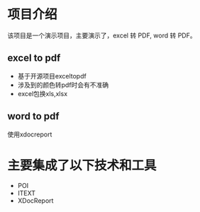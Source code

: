 
# 项目介绍
该项目是一个演示项目，主要演示了，excel 转 PDF, word 转 PDF。

## excel to pdf
* 基于开源项目exceltopdf
* 涉及到的颜色转pdf时会有不准确
* excel包换xls,xlsx
  
## word to pdf
使用xdocreport


# 主要集成了以下技术和工具

* POI
* ITEXT
* XDocReport







